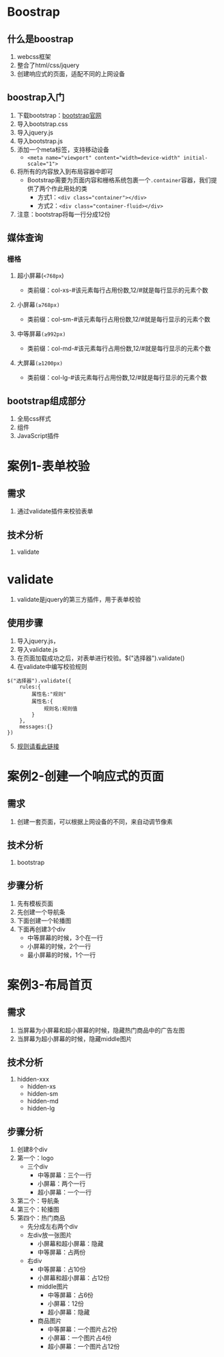 # Boostrap
## 什么是boostrap
1. webcss框架
2. 整合了html/css/jquery
3. 创建响应式的页面，适配不同的上网设备

## boostrap入门
1. 下载bootstrap：[bootstrap官网](http://www.bootcss.com)
2. 导入bootstrap.css
3. 导入jquery.js
4. 导入bootstrap.js
5. 添加一个meta标签，支持移动设备
    - `<meta name="viewport" content="width=device-width" initial-scale="1">`
6. 将所有的内容放入到布局容器中即可
    - Bootstrap需要为页面内容和栅格系统包裹一个`.container`容器，我们提供了两个作此用处的类
        - 方式1：`<div class="container"></div>`
        - 方式2：`<div class="container-fluid></div>`
7. 注意：bootstrap将每一行分成12份

## 媒体查询
### 栅格
1. 超小屏幕(`<768px`)
    - 类前缀：col-xs-#该元素每行占用份数,12/#就是每行显示的元素个数

2. 小屏幕`(≥768px)`
    - 类前缀：col-sm-#该元素每行占用份数,12/#就是每行显示的元素个数

3. 中等屏幕`(≥992px)`
    - 类前缀：col-md-#该元素每行占用份数,12/#就是每行显示的元素个数

4. 大屏幕`(≥1200px)`
    - 类前缀：col-lg-#该元素每行占用份数,12/#就是每行显示的元素个数

## bootstrap组成部分
1. 全局css样式
2. 组件
3. JavaScript插件

# 案例1-表单校验
## 需求
1. 通过validate插件来校验表单

## 技术分析
1. validate


# validate
1. validate是jquery的第三方插件，用于表单校验

## 使用步骤
1. 导入jquery.js，
2. 导入validate.js
3. 在页面加载成功之后，对表单进行校验。$("选择器").validate()
4. 在validate中编写校验规则
```
$("选择器").validate({
    rules:{
        属性名:"规则"
        属性名:{
            规则名:规则值
        }
    },
    messages:{}
})
```
5. [规则请看此链接](https://blog.csdn.net/windxxf/article/details/7520340)


# 案例2-创建一个响应式的页面
## 需求
1. 创建一套页面，可以根据上网设备的不同，来自动调节像素

## 技术分析
1. bootstrap

## 步骤分析
1. 先有模板页面
2. 先创建一个导航条
3. 下面创建一个轮播图
4. 下面再创建3个div
    - 中等屏幕的时候，3个在一行
    - 小屏幕的时候，2个一行
    - 最小屏幕的时候，1个一行


# 案例3-布局首页
## 需求
1. 当屏幕为小屏幕和超小屏幕的时候，隐藏热门商品中的广告左图
2. 当屏幕为超小屏幕的时候，隐藏middle图片
## 技术分析
1. hidden-xxx
    - hidden-xs
    - hidden-sm
    - hidden-md
    - hidden-lg
## 步骤分析
1. 创建8个div
2. 第一个：logo
    - 三个div
        - 中等屏幕：三个一行
        - 小屏幕：两个一行
        - 超小屏幕：一个一行
3. 第二个：导航条
4. 第三个：轮播图
5. 第四个：热门商品
    - 先分成左右两个div
    - 左div放一张图片
        - 小屏幕和超小屏幕：隐藏
        - 中等屏幕：占两份
    - 右div
        - 中等屏幕：占10份
        - 小屏幕和超小屏幕：占12份
        - middle图片
            - 中等屏幕：占6份
            - 小屏幕：12份
            - 超小屏幕：隐藏
        - 商品图片
            - 中等屏幕：一个图片占2份
            - 小屏幕：一个图片占4份
            - 超小屏幕：一个图片占12份
